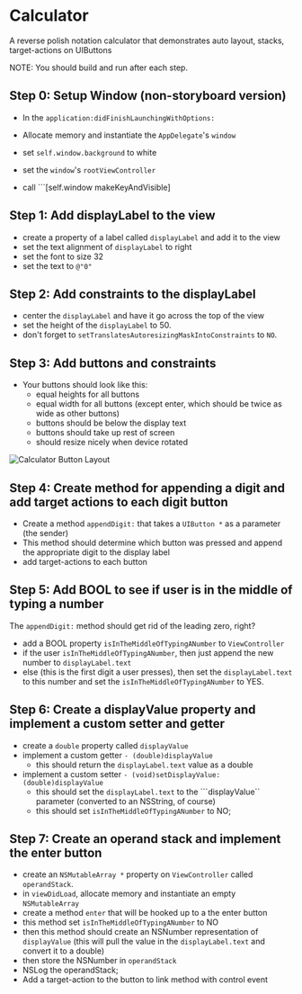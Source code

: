 # Calculator
A reverse polish notation calculator that demonstrates auto layout, stacks, target-actions on UIButtons

NOTE: You should build and run after each step.

## Step 0: Setup Window (non-storyboard version)

- In the ```application:didFinishLaunchingWithOptions:```

 - Allocate memory and instantiate the ```AppDelegate```'s ```window```
 - set ```self.window.background``` to white
 - set the ```window```'s ```rootViewController```
 - call ```[self.window makeKeyAndVisible] 

## Step 1: Add displayLabel to the view

- create a property of a label called ```displayLabel``` and add it to the view
- set the text alignment of ```displayLabel``` to right
- set the font to size 32
- set the text to ```@"0"```

## Step 2: Add constraints to the displayLabel

- center the ```displayLabel``` and have it go across the top of the view
- set the height of the ```displayLabel``` to 50.
- don't forget to ```setTranslatesAutoresizingMaskIntoConstraints``` to ```NO```.

## Step 3: Add buttons and constraints

- Your buttons should look like this:
	- equal heights for all buttons
	- equal width for all buttons (except enter, which should be twice as wide as other buttons)
	- buttons should be below the display text
	- buttons should take up rest of screen
	- should resize nicely when device rotated

![Calculator Button Layout](http://i.imgur.com/qjSp5Bx.png)

## Step 4: Create method for appending a digit and add target actions to each digit button

- Create a method ```appendDigit:``` that takes a ```UIButton *``` as a parameter (the sender)
- This method should determine which button was pressed and append the appropriate digit to the display label
- add target-actions to each button

## Step 5: Add BOOL to see if user is in the middle of typing a number

The ```appendDigit:``` method should get rid of the leading zero, right?

- add a BOOL property ```isInTheMiddleOfTypingANumber``` to ```ViewController```
- if the user ```isInTheMiddleOfTypingANumber```, then just append the new number to ```displayLabel.text```
- else (this is the first digit a user presses), then set the ```displayLabel.text``` to this number and set the ```isInTheMiddleOfTypingANumber``` to YES.

## Step 6: Create a displayValue property and implement a custom setter and getter

- create a ```double``` property called ```displayValue```
- implement a custom getter ```- (double)displayValue```
	- this should return the ```displayLabel.text``` value as a double
- implement a custom setter ```- (void)setDisplayValue:(double)displayValue```
	- this should set the ```displayLabel.text``` to the ```displayValue`` parameter (converted to an NSString, of course)
	- this should set ```isInTheMiddleOfTypingANumber``` to NO;


## Step 7: Create an operand stack and implement the enter button

- create an ```NSMutableArray *``` property on ```ViewController``` called ```operandStack```.
- in ```viewDidLoad```, allocate memory and instantiate an empty ```NSMutableArray```
- create a method ```enter``` that will be hooked up to a the enter button
 - this method set ```isInTheMiddleOfTypingANumber``` to NO
 - then this method should create an NSNumber representation of ```displayValue``` (this will pull the value in the ```displayLabel.text``` and convert it to a double)
 - then store the NSNumber in ```operandStack```
 - NSLog the operandStack;
- Add a target-action to the button to link method with control event








